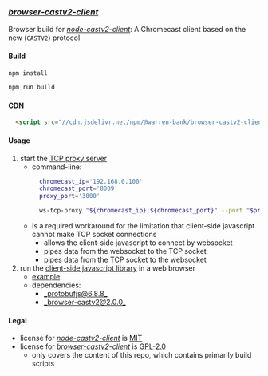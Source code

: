 ### [_browser-castv2-client_](https://github.com/warren-bank/browser-castv2-client)

Browser build for [_node-castv2-client_](https://github.com/thibauts/node-castv2-client): A Chromecast client based on the new (`CASTV2`) protocol

#### Build

```bash
npm install

npm run build
```

#### CDN

```html
  <script src="//cdn.jsdelivr.net/npm/@warren-bank/browser-castv2-client@1.0.0/dist/es2020/castv2-client.js"></script>
```

#### Usage

1. start the [TCP proxy server](https://github.com/zquestz/ws-tcp-proxy/releases)
   * command-line:
     ```bash
       chromecast_ip='192.168.0.100'
       chromecast_port='8009'
       proxy_port='3000'

       ws-tcp-proxy "${chromecast_ip}:${chromecast_port}" --port "$proxy_port"
     ```
   * is a required workaround for the limitation that client-side javascript cannot make TCP socket connections
     - allows the client-side javascript to connect by websocket
     - pipes data from the websocket to the TCP socket
     - pipes data from the TCP socket to the websocket
2. run the [client-side javascript library](./dist/es2020/castv2-client.js) in a web browser
   * [example](./example/htdocs/es2020.html)
   * dependencies:
     - [_protobufjs@6.8.8_](./example/htdocs/js/protobuf.nfo.txt)
     - [_browser-castv2@2.0.0_](./example/htdocs/js/castv2.nfo.txt)

#### Legal

* license for [_node-castv2-client_](https://github.com/thibauts/node-castv2-client/tree/a083b71f747557c1f3d5411abe7142e186ed9732) is [MIT](https://github.com/thibauts/node-castv2-client/blob/a083b71f747557c1f3d5411abe7142e186ed9732/LICENSE)
* license for [_browser-castv2-client_](https://github.com/warren-bank/browser-castv2-client/releases/tag/v1.0.0) is [GPL-2.0](https://github.com/warren-bank/browser-castv2-client/blob/v1.0.0/LICENSE.txt)
  - only covers the content of this repo, which contains primarily build scripts
